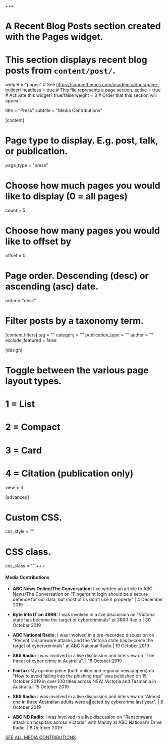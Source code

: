 +++
# A Recent Blog Posts section created with the Pages widget.
# This section displays recent blog posts from `content/post/`.

widget = "pages"  # See https://sourcethemes.com/academic/docs/page-builder/
headless = true  # This file represents a page section.
active = true  # Activate this widget? true/false
weight = 3  # Order that this section will appear.

title = "Press"
subtitle = "Media Contributions"

[content]
  # Page type to display. E.g. post, talk, or publication.
  page_type = "press"
  
  # Choose how much pages you would like to display (0 = all pages)
  count = 5
  
  # Choose how many pages you would like to offset by
  offset = 0

  # Page order. Descending (desc) or ascending (asc) date.
  order = "desc"

  # Filter posts by a taxonomy term.
  [content.filters]
    tag = ""
    category = ""
    publication_type = ""
    author = ""
    exclude_featured = false
  
[design]
  # Toggle between the various page layout types.
  #   1 = List
  #   2 = Compact
  #   3 = Card
  #   4 = Citation (publication only)
  view = 3
  
  
[advanced]
 # Custom CSS. 
 css_style = ""
 
 # CSS class.
 css_class = ""
+++
#### Media Contributions

* **ABC News Online/The Conversation:** I've written an article to ABC News/The
Conversation on "Fingerprint login should be a secure defence for our data, but most
of us don't use it properly" | 4 December 2019

* **Byte Into IT on 3RRR:** I was involved in a live discussion on "Victoria state has
become the target of cybercriminals" at 3RRR Radio.| 30 October 2019

* **ABC National Radio:** I was involved in a pre-recorded discussion on "Recent ransomware
attacks and the Victoria state has become the target of cybercriminals" at ABC National
Radio.| 19 October 2019

* **SBS Radio:** I was involved in a live discussion and interview on "The threat of cyber
crime in Australia". | 16 October 2019

* **Fairfax:** My opinion piece (both online and regional newspapers) on "How to avoid
falling into the phishing trap" was published on 15 October 2019 in over 100 titles across
NSW, Victoria and Tasmania in Australia.| 15 October 2019

* **SBS Radio:** I was involved in a live discussion and interview on "Almost one in three
Australian adults were aected by cybercrime last year". | 8 October 2019

* **ABC ND Radio**: I was involved in a live discussion on "Ransomware attack on
hospitals across Victoria" with Mandy at ABC National's Drive Radio .| 8 October
2019

[SEE ALL MEDIA CONTRIBUTIONS](https://nalinasanka.netlify.app/press)